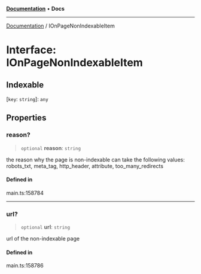 [**Documentation**](../README.md) • **Docs**

***

[Documentation](../globals.md) / IOnPageNonIndexableItem

# Interface: IOnPageNonIndexableItem

## Indexable

 \[`key`: `string`\]: `any`

## Properties

### reason?

> `optional` **reason**: `string`

the reason why the page is non-indexable
can take the following values: robots_txt, meta_tag, http_header, attribute, too_many_redirects

#### Defined in

main.ts:158784

***

### url?

> `optional` **url**: `string`

url of the non-indexable page

#### Defined in

main.ts:158786

